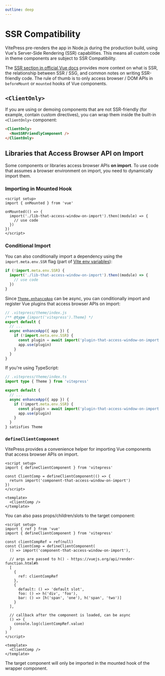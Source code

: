```yaml
---
outline: deep
---
```


# SSR Compatibility

VitePress pre-renders the app in Node.js during the production build, using Vue's Server-Side Rendering (SSR) capabilities. This means all custom code in theme components are subject to SSR Compatibility.

The [SSR section in official Vue docs](https://vuejs.org/guide/scaling-up/ssr.html) provides more context on what is SSR, the relationship between SSR / SSG, and common notes on writing SSR-friendly code. The rule of thumb is to only access browser / DOM APIs in `beforeMount` or `mounted` hooks of Vue components.

## `<ClientOnly>`

If you are using or demoing components that are not SSR-friendly (for example, contain custom directives), you can wrap them inside the built-in `<ClientOnly>` component:

```md
<ClientOnly>
  <NonSSRFriendlyComponent />
</ClientOnly>
```

## Libraries that Access Browser API on Import

Some components or libraries access browser APIs **on import**. To use code that assumes a browser environment on import, you need to dynamically import them.

### Importing in Mounted Hook

```vue
<script setup>
import { onMounted } from 'vue'

onMounted(() => {
  import('./lib-that-access-window-on-import').then((module) => {
    // use code
  })
})
</script>
```

### Conditional Import

You can also conditionally import a dependency using the `import.meta.env.SSR` flag (part of [Vite env variables](https://vitejs.dev/guide/env-and-mode.html#env-variables)):

```js
if (!import.meta.env.SSR) {
  import('./lib-that-access-window-on-import').then((module) => {
    // use code
  })
}
```

Since [`Theme.enhanceApp`](./custom-theme#theme-interface) can be async, you can conditionally import and register Vue plugins that access browser APIs on import:

```js
// .vitepress/theme/index.js
/** @type {import('vitepress').Theme} */
export default {
  // ...
  async enhanceApp({ app }) {
    if (!import.meta.env.SSR) {
      const plugin = await import('plugin-that-access-window-on-import')
      app.use(plugin)
    }
  }
}
```

If you're using TypeScript:
```ts
// .vitepress/theme/index.ts
import type { Theme } from 'vitepress'

export default {
  // ...
  async enhanceApp({ app }) {
    if (!import.meta.env.SSR) {
      const plugin = await import('plugin-that-access-window-on-import')
      app.use(plugin)
    }
  }
} satisfies Theme
```

### `defineClientComponent`

VitePress provides a convenience helper for importing Vue components that access browser APIs on import.

```vue
<script setup>
import { defineClientComponent } from 'vitepress'

const ClientComp = defineClientComponent(() => {
  return import('component-that-access-window-on-import')
})
</script>

<template>
  <ClientComp />
</template>
```

You can also pass props/children/slots to the target component:

```vue
<script setup>
import { ref } from 'vue'
import { defineClientComponent } from 'vitepress'

const clientCompRef = ref(null)
const ClientComp = defineClientComponent(
  () => import('component-that-access-window-on-import'),

  // args are passed to h() - https://vuejs.org/api/render-function.html#h
  [
    {
      ref: clientCompRef
    },
    {
      default: () => 'default slot',
      foo: () => h('div', 'foo'),
      bar: () => [h('span', 'one'), h('span', 'two')]
    }
  ],

  // callback after the component is loaded, can be async
  () => {
    console.log(clientCompRef.value)
  }
)
</script>

<template>
  <ClientComp />
</template>
```

The target component will only be imported in the mounted hook of the wrapper component.
